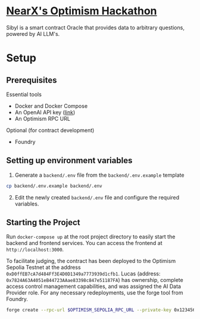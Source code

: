# [NearX's Optimism Hackathon](https://nearx.notion.site/Hackathon-Optimism-NearX-21124cc4067042cc95bc1c2434322faf)
Sibyl is a smart contract Oracle that provides data to arbitrary questions, powered by AI LLM's.

# Setup
## Prerequisites
 Essential tools
- Docker and Docker Compose
- An OpenAI API key ([link](https://platform.openai.com/api-keys))
- An Optimism RPC URL

Optional (for contract development)
- Foundry

## Setting up environment variables
1. Generate a `backend/.env` file from the `backend/.env.example` template
```bash
cp backend/.env.example backend/.env
```
2. Edit the newly created `backend/.env` file and configure the required variables.

## Starting the Project
Run `docker-compose up` at the root project directory to easily start the backend and frontend services.
You can access the frontend at `http://localhost:3000`.

To facilitate judging, the contract has been deployed to the Optimism Sepolia Testnet at the address `0xD0ffEB7cA7d484Ff3E4D0D1349a7773939d1cfb1`. Lucas (address: `0x7824A63A4051eB44723AAae83398c847e51187FA`) has ownership, complete access control management capabilities, and was assigned the AI Data Provider role. For any necessary redeployments, use the forge tool from Foundry.


```bash
forge create --rpc-url $OPTIMISM_SEPOLIA_RPC_URL --private-key 0x1234567890123456789012345678901234567890 src/Sibyl.sol:Sibyl
```